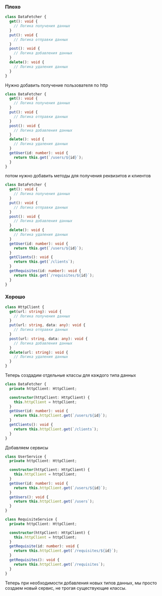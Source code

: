 ### Плохо

```ts
class DataFetcher {
  get(): void {
    // Логика получения данных
  }
  put(): void {
    // Логика отправки данных
  }
  post(): void {
    // Логика добавления данных
  }
  delete(): void {
    // Логика удаления данных
  }
}
```

Нужно добавить получение пользователя по http

```ts
class DataFetcher {
  get(): void {
    // Логика получения данных
  }
  put(): void {
    // Логика отправки данных
  }
  post(): void {
    // Логика добавления данных
  }
  delete(): void {
    // Логика удаления данных
  }
  getUser(id: number): void {
    return this.get(`/users/${id}`);
  }
}
```

потом нужно добавить методы для получения реквизитов и клиентов

```ts
class DataFetcher {
  get(): void {
    // Логика получения данных
  }
  put(): void {
    // Логика отправки данных
  }
  post(): void {
    // Логика добавления данных
  }
  delete(): void {
    // Логика удаления данных
  }
  getUser(id: number): void {
    return this.get(`/users/${id}`);
  }
  getClients(): void {
    return this.get(`/clients`);
  }
  getRequisites(id: number): void {
    return this.get(`/requisites/${id}`);
  }
}
```

### Хорошо

```ts
class HttpClient {
  get(url: string): void {
    // Логика получения данных
  }
  put(url: string, data: any): void {
    // Логика отправки данных
  }
  post(url: string, data: any): void {
    // Логика добавления данных
  }
  delete(url: string): void {
    // Логика удаления данных
  }
}
```

Теперь создадим отдельные классы для каждого типа данных

```ts
class DataFetcher {
  private httpClient: HttpClient;

  constructor(httpClient: HttpClient) {
    this.httpClient = httpClient;
  }
  getUser(id: number): void {
    return this.httpClient.get(`/users/${id}`);
  }
  getClients(): void {
    return this.httpClient.get(`/clients`);
  }
}
```

Добавляем сервисы

```ts
class UserService {
  private httpClient: HttpClient;

  constructor(httpClient: HttpClient) {
    this.httpClient = httpClient;
  }
  getUser(id: number): void {
    return this.httpClient.get(`/users/${id}`);
  }
  getUsers(): void {
    return this.httpClient.get(`/users`);
  }
}
```

```ts
class RequisiteService {
  private httpClient: HttpClient;

  constructor(httpClient: HttpClient) {
    this.httpClient = httpClient;
  }
  getRequisite(id: number): void {
    return this.httpClient.get(`/requisites/${id}`);
  }
  getRequisites(): void {
    return this.httpClient.get(`/requisites`);
  }
}
```

Теперь при необходимости добавления новых типов данных, мы просто создаем новый сервис, не трогая существующие классы.
